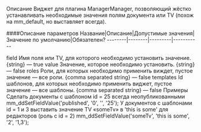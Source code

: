 Описание
Виджет для плагина ManagerManager, позволяющий жёстко устанавливать необходимые значения полям документа или TV (похож на mm_default, но выставляет всегда).

####Описание параметров
Название|Описание|Допустимые значения|Значение по умолчанию|Обязателен?
--------|--------|---------|-----------

field	Имя поля или TV, для которого необходимо установить значение.	{string}	—	true
value	Значение, которое необходимо установить.	{string}	—	false
roles	Роли, для которых необходимо применить виждет, пустое значение — все роли.	{comma separated string}	—	false
templates	Id шаблонов, для которых необходимо применить виджет, пустое значение — все шаблоны.	{comma separated string}	—	false
Примеры
Сделать документы с шаблоном id = 25 всегда неопубликованными
mm_ddSetFieldValue('published', '0', '', '25');
У документов с шаблонами id = 1 и 3 выставить значение TV «someTv» в 'this is some' для редакторов (роль с id = 2)
mm_ddSetFieldValue('someTv', 'this is some', '2', '1,3');